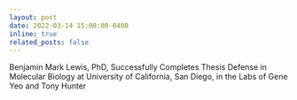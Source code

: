 ```yaml
---
layout: post
date: 2022-03-14 15:00:00-0400
inline: true
related_posts: false
---
```


Benjamin Mark Lewis, PhD, Successfully Completes Thesis Defense in Molecular Biology at University of California, San Diego, in the Labs of Gene Yeo and Tony Hunter